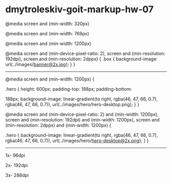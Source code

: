 # dmytroleskiv-goit-markup-hw-07

@media screen and (min-width: 320px)

@media screen and (min-width: 768px)

@media screen and (min-width: 1200px)

@media screen and (min-device-pixel-ratio: 2), screen and (min-resolution: 192dpi), screen and
(min-resolution: 2dppx) { .box { background-image: url(../images/banner@2x.jpg); } }

---

@media screen and (min-width: 1200px) {

.hero { height: 600px; padding-top: 188px; padding-bottom:

188px; background-image: linear-gradient(to right, rgba(46, 47, 66, 0.7), rgba(46, 47, 66, 0.7)),
url(../images/hero/hero-desktop.png); } }

@media screen and (min-device-pixel-ratio: 2) and (min-width: 1200px), screen and (min-resolution:
192dpi) and (min-width: 1200px), screen and (min-resolution: 2dppx) and (min-width: 1200px) {

.hero { background-image: linear-gradient(to right, rgba(46, 47, 66, 0.7), rgba(46, 47, 66, 0.7)),
url(../images/hero/hero-desktop@2x.png); } }

---

1x- 96dpi

2x- 192dpi

3x- 288dpi
